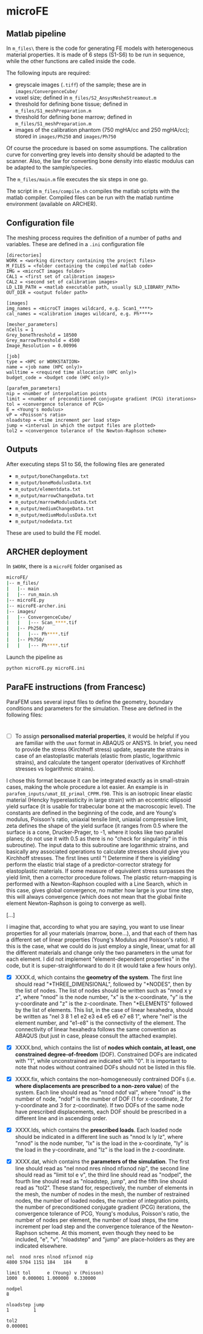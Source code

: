 # microFE

## Matlab pipeline

In `m_files\` there is the code for generating FE models with heterogeneous material properties. It is made of 6 steps (S1-S6) to be run in sequence, while the other functions are called inside the code.

The following inputs are required:

- greyscale images (`.tiff`) of the sample; these are in `images/ConvergenceCube/`
- voxel size; defined in `m_files/S2_AnsysMesheStreamout.m`
- threshold for defining bone tissue; defined in `m_files/S1_meshPreparation.m`
- threshold for defining bone marrow; defined in `m_files/S1_meshPreparation.m`
- images of the calibration phantom (750 mgHA/cc and 250 mgHA/cc); stored in `images/Ph250` and `images/Ph750`

Of course the procedure is based on some assumptions. The calibration curve for converting grey levels into density should be adapted to the scanner. Also, the law for converting bone density into elastic modulus can be adapted to the sample/species.

The `m_files/main.m` file executes the six steps in one go.

The script in `m_files/compile.sh` compiles the matlab scripts with the matlab compiler. Compiled files can be run with the matlab runtime environment (available on ARCHER).

## Configuration file

The meshing process requires the definition of a number of paths and variables. These are defined in a `.ini` configuration file

```
[directories]
WORK = <working directory containing the project files>
M_FILES = <folder containing the compiled matlab code>
IMG = <microCT images folder>
CAL1 = <first set of calibration images>
CAL2 = <second set of calibration images>
LD_LIB_PATH = <matlab executable path, usually $LD_LIBRARY_PATH>
OUT_DIR = <output folder path>

[images]
img_names = <microCT images wildcard, e.g. Scan1_****>
cal_names = <calibration images wildcard, e.g. Ph****>

[mesher_parameters]
nCells = 1
Grey_boneThreshold = 18500
Grey_marrowThreshold = 4500
Image_Resolution = 0.00996

[job]
type = <HPC or WORKSTATION>
name = <job name (HPC only)>
walltime = <required time allocation (HPC only)>
budget_code = <budget code (HPC only)>

[parafem_parameters]
nip = <number of interpolation points
limit = <number of preconditioned conjugate gradient (PCG) iterations>
tol = <convergence tolerance of PCG>
E = <Young's modulus>
vP = <Poisson's ratio>
nloadstep = <time increment per load step>
jump = <interval in which the output files are plotted>
tol2 = <convergence tolerance of the Newton-Raphson scheme>
```

## Outputs

After executing steps S1 to S6, the following files are generated

- `m_output/boneChangeData.txt`
- `m_output/boneModulusData.txt`
- `m_output/elementdata.txt`
- `m_output/marrowChangeData.txt`
- `m_output/marrowModulusData.txt`
- `m_output/mediumChangeData.txt`
- `m_output/mediumModulusData.txt`
- `m_output/nodedata.txt`

These are used to build the FE model.

## ARCHER deployment

In `$WORK`, there is a `microFE` folder organised as

```bash
microFE/
|-- m_files/
|   |-- main
|   |-- run_main.sh
|-- microFE.py
|-- microFE-archer.ini
|-- images/
|   |-- ConvergenceCube/
|   |   |--- Scan_****.tif
|   |-- Ph250/
|   |   |--- Ph****.tif
|   |-- Ph750/
|   |   |--- Ph****.tif

```

Launch the pipeline as

```bash
python microFE.py microFE.ini
```

## ParaFE instructions (from Francesc)

ParaFEM uses several input files to define the geometry, boundary conditions and parameters for the simulation. These are defined in the following files:

# <a name="materials"></a>
- [ ] To assign __personalised material properties__, it would be helpful if you are familiar with the `umat` format in ABAQUS or ANSYS. In brief, you need to provide the stress (Kirchhoff stress) update, separate the strains in case of an elastoplastic materials (elastic from plastic, logarithmic strains), and calculate the tangent operator (derivatives of Kirchhoff stresses vs logarithmic strains).

I chose this format because it can be integrated exactly as in small-strain cases, making the whole procedure a lot easier. An example is in `parafem_inputs/umat_EE_primal_CPPM.f90`. This is an isotropic linear elastic material (Hencky hyperelasticity in large strain) with an eccentric ellipsoid yield surface (it is usable for trabecular bone at the macroscopic level). The constants are defined in the beginning of the code, and are Young's modulus, Poisson's ratio, uniaxial tensile limit, uniaxial compressive limit, zeta defines the shape of the yield surface (it ranges from 0.5 where the surface is a cone, Drucker-Prager, to -1, where it looks like two parallel planes; do not use it with 0.5 as there is no "check for singularity" in this subroutine). The input data to this subroutine are logarithmic strains, and basically any associated operations to calculate stresses should give you Kirchhoff stresses. The first lines until "! Determine if there is yielding" perform the elastic trial stage of a predictor-corrector strategy for elastoplastic materials. If some measure of equivalent stress surpasses the yield limit, then a corrector procedure follows. The plastic return-mapping is performed with a Newton-Raphson coupled with a Line Search, which in this case, gives global convergence, no matter how large is your time step, this will always convergence (which does not mean that the global finite element Newton-Raphson is going to converge as well).

[...]

I imagine that, according to what you are saying, you want to use linear properties for all your materials (marrow, bone...), and that each of them has a different set of linear properties (Young's Modulus and Poisson's ratio). If this is the case, what we could do is just employ a single, linear, umat for all the different materials and change only the two parameters in the umat for each element. I did not implement "element-dependent properties" in the code, but it is super-straightforward to do it (it would take a few hours only).

- [x] XXXX.d, which contains the __geometry of the system__. The first line should read "\*THREE_DIMENSIONAL", followed by "\*NODES", then by the list of nodes. The list of nodes should be written such as "nnod x y z", where "nnod" is the node number, "x" is the x-coordinate, "y" is the y-coordinate and "z" is the z-coordinate. Then "\*ELEMENTS" followed by the list of elements. This list, in the case of linear hexahedra, should be written as "nel 3 8 1 e1 e2 e3 e4 e5 e6 e7 e8 1", where "nel" is the element number, and "e1-e8" is the connectivity of the element. The connectivity of linear hexahedra follows the same convention as ABAQUS (but just in case, please consult the attached example).

- [x] XXXX.bnd, which contains the list of __nodes which contain, at least, one constrained degree-of-freedom__ (DOF). Constrained DOFs are indicated with "1", while unconstrained are indicated with "0". It is important to note that nodes without contrained DOFs should not be listed in this file.

- [x] XXXX.fix, which contains the non-homogeneously contrained DOFs (i.e. __where displacements are prescribed to a non-zero value__) of the system. Each line should read as "nnod ndof val", where "nnod" is the number of node, "ndof" is the number of DOF (1 for x-coordinate, 2 for y-coordinate and 3 for z-coordinate).  If two DOFs of the same node have prescribed displacements, each DOF should be prescribed in a different line and in ascending order.

- [x] XXXX.lds, which contains the __prescribed loads__. Each loaded node should be indicated in a different line such as "nnod lx ly lz", where "nnod" is the node number, "lx" is the load in the x-coordinate, "ly" is the load in the y-coordinate, and "lz" is the load in the z-coordinate.

- [x] XXXX.dat, which contains the __parameters of the simulation__. The first line should read as "nel nnod nres nlnod nfixnod nip", the second line should read as "limit tol e v", the third line should read as "nodpel", the fourth line should read as "nloadstep, jump", and the fifth line should read as "tol2". These stand for, respectively, the number of elements in the mesh, the number of nodes in the mesh, the number of restrained nodes, the number of loaded nodes, the number of integration points, the number of preconditioned conjugate gradient (PCG) iterations, the convergence tolerance of PCG, Young's modulus, Poisson's ratio, the number of nodes per element, the number of load steps, the time increment per load step and the convergence tolerance of the Newton-Raphson scheme. At this moment, even though they need to be included, "e", "v", "nloadstep" and "jump" are place-holders as they are indicated elsewhere.

```
nel  nnod nres nlnod nfixnod nip
4800 5704 1151 184   184     8

limit tol      e (Young) v (Poisson)
1000  0.000001 1.000000  0.330000

nodpel
8

nloadstep jump
1         1

tol2
0.000001
```

